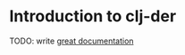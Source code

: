 # Introduction to clj-der

TODO: write [great documentation](http://jacobian.org/writing/great-documentation/what-to-write/)
